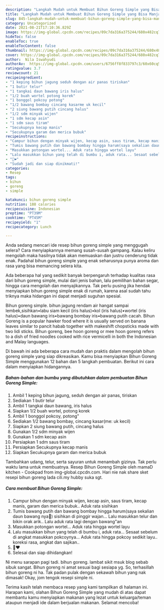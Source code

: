 ```yaml
---
description: "Langkah Mudah untuk Membuat Bihun Goreng Simple yang Bisa Manjain Lidah"
title: "Langkah Mudah untuk Membuat Bihun Goreng Simple yang Bisa Manjain Lidah"
slug: 845-langkah-mudah-untuk-membuat-bihun-goreng-simple-yang-bisa-manjain-lidah
category: Uncategorized
date: 2021-08-21T17:10:36.829Z
image: https://img-global.cpcdn.com/recipes/09c7da316a375244/680x482cq70/bihun-goreng-simple-foto-resep-utama.jpg
hideToc: false
enableToc: true
enableTocContent: false
thumbnail: https://img-global.cpcdn.com/recipes/09c7da316a375244/680x482cq70/bihun-goreng-simple-foto-resep-utama.jpg
cover: https://img-global.cpcdn.com/recipes/09c7da316a375244/680x482cq70/bihun-goreng-simple-foto-resep-utama.jpg
author:  Nila Iswahyudi
authorAv:  https://img-global.cpcdn.com/users/6756ff8f833797c3/60x60cq50/avatar.jpg
ratingvalue: 3.7
reviewcount: 21
recipeingredient:
- "1 keping bihun jagung seduh dengan air panas tiriskan"
- "1 butir telur"
- "1 tangkai daun bawang iris halus"
- "1/2 buah wortel potong korek"
- "1 bonggol pokcoy potong"
- "1/2 bawang bombay cincang kasarme uk kecil"
- "2 siung bawang putih cincang halus"
- "1/2 sdm minyak wijen"
- "1 sdm kecap asin"
- "1 sdm saus tiram"
- "Secukupnya kecap manis"
- "Secukupnya garam dan merica bubuk"
recipeinstructions:
- "Campur bihun dengan minyak wijen, kecap asin, saus tiram, kecap manis, garam dan merica bubuk.. Aduk rata sisihkan"
- "Tumis bawang putih dan bawang bombay hingga harum(saya sekalian daun bawang nya🤭) sisihkan di pinggir wajan... Lalu masukkan telur dan bikin orak arik.. Lalu aduk rata lagi dengan bawang&#34;an"
- "Masukkan potongan wortel... Aduk rata hingga wortel layu"
- "Lalu masukkan bihun yang telah di bumbu i, aduk rata... Sesaat sebelum di angkat masukkan pokcoynya... Aduk rata hingga pokcoy sedikit layu.. koreksi rasa, angkat dan sajikan.."
- "💃❤️"
- "Sudah jadi dan siap dinikmati!"
categories:
- Resep
tags:
- bihun
- goreng
- simple

katakunci: bihun goreng simple 
nutrition: 188 calories
recipecuisine: Indonesian
preptime: "PT39M"
cooktime: "PT45M"
recipeyield: "1"
recipecategory: Lunch

---
```



Anda sedang mencari ide resep bihun goreng simple yang menggugah selera? Cara menyiapkannya memang susah-susah gampang. Kalau keliru mengolah maka hasilnya tidak akan memuaskan dan justru cenderung tidak enak. Padahal bihun goreng simple yang enak seharusnya punya aroma dan rasa yang bisa memancing selera kita.


Ada beberapa hal yang sedikit banyak berpengaruh terhadap kualitas rasa dari bihun goreng simple, mulai dari jenis bahan, lalu pemilihan bahan segar, hingga cara mengolah dan menyajikannya. Tak perlu pusing jika hendak menyiapkan bihun goreng simple enak di rumah, karena asal sudah tahu triknya maka hidangan ini dapat menjadi suguhan spesial.

Bihun goreng simple. bihun jagung rendam air hangat sampai lembek,sisihkan•labu siam kecil (iris halus)•kol (iris halus)•wortel (iris halus)•daun bawang iris•bawang bombay iris•bawang putih cacah. Bihun Goreng is a popular hawker food where it is usually served on banana leaves similar to pancit habab together with makeshift chopsticks made with two lidi sticks. Bihun goreng, bee hoon goreng or mee hoon goreng refers to a dish of fried noodles cooked with rice vermicelli in both the Indonesian and Malay languages.


Di bawah ini ada beberapa cara mudah dan praktis dalam mengolah bihun goreng simple yang siap dikreasikan. Kamu bisa menyiapkan Bihun Goreng Simple menggunakan 12 bahan dan 5 langkah pembuatan. Berikut ini cara dalam menyiapkan hidangannya.

<!--inarticleads1-->

##### Bahan-bahan dan bumbu yang dibutuhkan dalam pembuatan Bihun Goreng Simple:

1. Ambil 1 keping bihun jagung, seduh dengan air panas, tiriskan
1. Sediakan 1 butir telur
1. Ambil 1 tangkai daun bawang, iris halus
1. Siapkan 1/2 buah wortel, potong korek
1. Ambil 1 bonggol pokcoy, potong&#34;
1. Sediakan 1/2 bawang bombay, cincang kasar(me: uk kecil)
1. Siapkan 2 siung bawang putih, cincang halus
1. Gunakan 1/2 sdm minyak wijen
1. Gunakan 1 sdm kecap asin
1. Persiapkan 1 sdm saus tiram
1. Persiapkan Secukupnya kecap manis
1. Siapkan Secukupnya garam dan merica bubuk


Tambahkan udang, telur, serta sayuran untuk menambah gizinya. Tak perlu waktu lama untuk membuatnya. Resep Bihun Goreng Simple oleh mamaD kitchen - Cookpad from img-global.cpcdn.com. Hari nie nak share sket resepi bihun goreng lada cili.my hubby suka sgt. 

<!--inarticleads2-->

##### Cara membuat Bihun Goreng Simple:

1. Campur bihun dengan minyak wijen, kecap asin, saus tiram, kecap manis, garam dan merica bubuk.. Aduk rata sisihkan
1. Tumis bawang putih dan bawang bombay hingga harum(saya sekalian daun bawang nya🤭) sisihkan di pinggir wajan... Lalu masukkan telur dan bikin orak arik.. Lalu aduk rata lagi dengan bawang&#34;an
1. Masukkan potongan wortel... Aduk rata hingga wortel layu
1. Lalu masukkan bihun yang telah di bumbu i, aduk rata... Sesaat sebelum di angkat masukkan pokcoynya... Aduk rata hingga pokcoy sedikit layu.. koreksi rasa, angkat dan sajikan..
1. 💃❤️
1. Selesai dan siap dihidangkan!

Ni menu sarapan pagi tadi. bihun goreng. lambat sikit msuk blog sebab sibuk sangat. Bihun goreng ni amat sesuai bagi sesiapa yg. So, terhasillah bihun goreng ni ha. Tak padan pulak dengan sekawah bihun yang nak dimasak! Okay, jom tengok resepi simple ni. 

Terima kasih telah membaca resep yang kami tampilkan di halaman ini. Harapan kami, olahan Bihun Goreng Simple yang mudah di atas dapat membantu kamu menyiapkan makanan yang lezat untuk keluarga/teman ataupun menjadi ide dalam berjualan makanan. Selamat mencoba!
